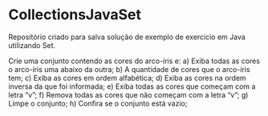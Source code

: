 # CollectionsJavaSet
Repositório criado para salva solução de exemplo de exercício em Java utilizando Set.

Crie uma conjunto contendo as cores do arco-íris e:
a) Exiba todas as cores o arco-íris uma abaixo da outra;
b) A quantidade de cores que o arco-íris tem;
c) Exiba as cores em ordem alfabética;
d) Exiba as cores na ordem inversa da que foi informada;
e) Exiba todas as cores que começam com a letra ”v”;
f) Remova todas as cores que não começam com a letra “v”;
g) Limpe o conjunto;
h) Confira se o conjunto está vazio;

